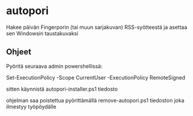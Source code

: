 # autopori
Hakee päivän Fingerporin (tai muun sarjakuvan) RSS-syötteestä ja asettaa sen Windowsin taustakuvaksi

## Ohjeet

Pyöritä seuraava admin powershellissä:

Set-ExecutionPolicy -Scope CurrentUser -ExecutionPolicy RemoteSigned

sitten käynnistä autopori-installer.ps1 tiedosto

ohjelman saa poistettua pyörittämällä remove-autopori.ps1 tiedoston joka ilmestyy työpöydälle
